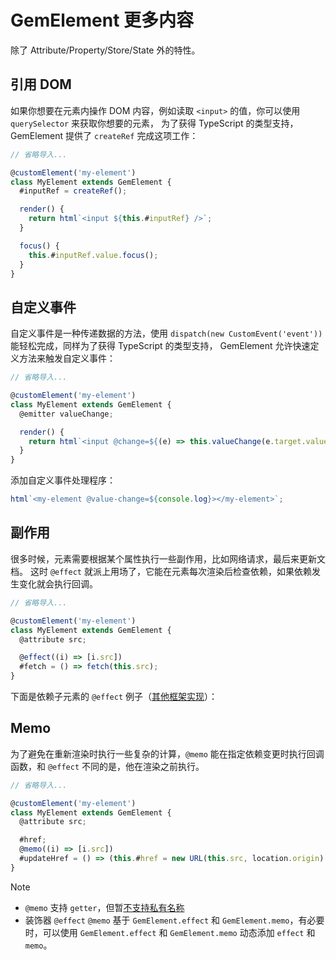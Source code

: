 # GemElement 更多内容

除了 Attribute/Property/Store/State 外的特性。

## 引用 DOM

如果你想要在元素内操作 DOM 内容，例如读取 `<input>` 的值，你可以使用 `querySelector` 来获取你想要的元素，
为了获得 TypeScript 的类型支持，GemElement 提供了 `createRef` 完成这项工作：

```js
// 省略导入...

@customElement('my-element')
class MyElement extends GemElement {
  #inputRef = createRef();

  render() {
    return html`<input ${this.#inputRef} />`;
  }

  focus() {
    this.#inputRef.value.focus();
  }
}
```

## 自定义事件

自定义事件是一种传递数据的方法，使用 `dispatch(new CustomEvent('event'))` 能轻松完成，同样为了获得 TypeScript 的类型支持，
GemElement 允许快速定义方法来触发自定义事件：

```js
// 省略导入...

@customElement('my-element')
class MyElement extends GemElement {
  @emitter valueChange;

  render() {
    return html`<input @change=${(e) => this.valueChange(e.target.value)} />`;
  }
}
```

添加自定义事件处理程序：

```js
html`<my-element @value-change=${console.log}></my-element>`;
```

## 副作用

很多时候，元素需要根据某个属性执行一些副作用，比如网络请求，最后来更新文档。
这时 `@effect` 就派上用场了，它能在元素每次渲染后检查依赖，如果依赖发生变化就会执行回调。

```js
// 省略导入...

@customElement('my-element')
class MyElement extends GemElement {
  @attribute src;

  @effect((i) => [i.src])
  #fetch = () => fetch(this.src);
}
```

下面是依赖子元素的 `@effect` 例子（[其他框架实现](https://twitter.com/youyuxi/status/1327328144525848577?s=20)）：

<gbp-raw src="https://raw.githubusercontent.com/mantou132/gem/main/packages/gem-examples/src/effect/index.ts"></gbp-raw>

## Memo

为了避免在重新渲染时执行一些复杂的计算，`@memo` 能在指定依赖变更时执行回调函数，和 `@effect` 不同的是，他在渲染之前执行。

```js
// 省略导入...

@customElement('my-element')
class MyElement extends GemElement {
  @attribute src;

  #href;
  @memo((i) => [i.src])
  #updateHref = () => (this.#href = new URL(this.src, location.origin).href);
}
```

> [!NOTE]
>
> - `@memo` 支持 `getter`，但暂[不支持私有名称](https://github.com/tc39/proposal-decorators/issues/509)
> - 装饰器 `@effect` `@memo` 基于 `GemElement.effect` 和 `GemElement.memo`，有必要时，可以使用 `GemElement.effect` 和 `GemElement.memo` 动态添加 `effect` 和 `memo`。
